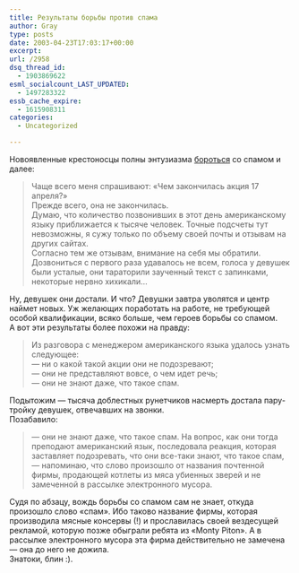 ```yaml
---
title: Результаты борьбы против спама
author: Gray
type: posts
date: 2003-04-23T17:03:17+00:00
excerpt:
url: /2958
dsq_thread_id:
  - 1903869622
esml_socialcount_LAST_UPDATED:
  - 1497283322
essb_cache_expire:
  - 1615908311
categories:
  - Uncategorized

---
```








Новоявленные крестоносцы полны энтузиазма <a href="http://www.russ.ru/netcult/20030423_zheglov.html" target="_blank">бороться</a> со спамом и далее:

> Чаще всего меня спрашивают: &#171;Чем закончилась акция 17 апреля?&#187;  
> Прежде всего, она не закончилась.  
> Думаю, что количество позвонивших в этот день американскому языку приближается к тысяче человек. Точные подсчеты тут невозможны, я сужу только по объему своей почты и отзывам на других сайтах.  
> Согласно тем же отзывам, внимание на себя мы обратили. Дозвониться с первого раза удавалось не всем, голоса у девушек были усталые, они тараторили заученный текст с запинками, некоторые нервно хихикали&#8230; 

Ну, девушек они достали. И что? Девушки завтра уволятся и центр наймет новых. Уж желающих поработать на работе, не требующей особой квалификации, всяко больше, чем героев борьбы со спамом.  
А вот эти результаты более похожи на правду:

> Из разговора с менеджером американского языка удалось узнать следующее:  
> &#8212; ни о какой такой акции они не подозревают;  
> &#8212; они не представляют вовсе, о чем идет речь;  
> &#8212; они не знают даже, что такое спам. 

Подытожим &#8212; тысяча доблестных рунетчиков насмерть достала пару-тройку девушек, отвечавших на звонки.  
Позабавило:

> &#8212; они не знают даже, что такое спам. На вопрос, как они тогда преподают американский язык, последовала реакция, которая заставляет подозревать, что они все-таки знают, что такое спам, &#8212; напоминаю, что слово произошло от названия почтенной фирмы, продающей котлеты из мяса убиенных зверей и не замеченной в рассылке электронного мусора.

Судя по абзацу, вождь борьбы со спамом сам не знает, откуда произошло слово &#171;спам&#187;. Ибо таково название фирмы, которая производила мясные консервы (!) и прославилась своей вездесущей рекламой, которую позже обыграли ребята из &#171;Monty Piton&#187;. А в рассылке электронного мусора эта фирма действительно не замечена &#8212; она до него не дожила.  
Знатоки, блин :).